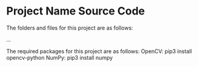 # Project Name Source Code

The folders and files for this project are as follows:

...

The required packages for this project are as follows:
OpenCV: pip3 install opencv-python
NumPy: pip3 install numpy